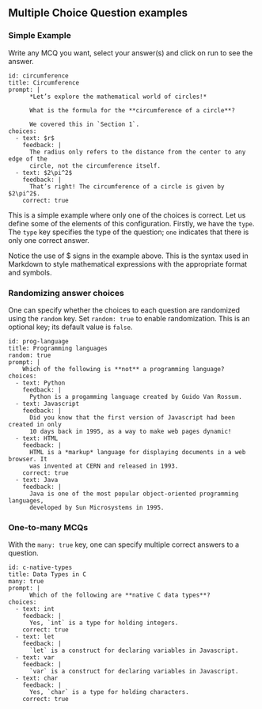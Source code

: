 ## Multiple Choice Question examples

### Simple Example

Write any MCQ you want, select your answer(s) and click on run to see the
answer.

``` mcq
id: circumference
title: Circumference
prompt: |
      *Let’s explore the mathematical world of circles!*

      What is the formula for the **circumference of a circle**?

      We covered this in `Section 1`.
choices:
  - text: $r$
    feedback: |
      The radius only refers to the distance from the center to any edge of the
      circle, not the circumference itself.
  - text: $2\pi^2$
    feedback: |
      That’s right! The circumference of a circle is given by $2\pi^2$.
    correct: true
```

This is a simple example where only one of the choices is correct. Let us define
some of the elements of this configuration. Firstly, we have the `type`. The
`type` key specifies the type of the question; `one` indicates that there is
only one correct answer.

Notice the use of $ signs in the example above. This is the syntax used in
Markdown to style mathematical expressions with the appropriate format and
symbols.

### Randomizing answer choices

One can specify whether the choices to each question are randomized using the
`random` key. Set `random: true` to enable randomization. This is an optional
key; its default value is `false`.

``` mcq
id: prog-language
title: Programming languages
random: true
prompt: |
    Which of the following is **not** a programming language?
choices:
  - text: Python
    feedback: |
      Python is a progamming language created by Guido Van Rossum.
  - text: Javascript
    feedback: |
      Did you know that the first version of Javascript had been created in only
      10 days back in 1995, as a way to make web pages dynamic!
  - text: HTML
    feedback: |
      HTML is a *markup* language for displaying documents in a web browser. It
      was invented at CERN and released in 1993.
    correct: true
  - text: Java
    feedback: |
      Java is one of the most popular object-oriented programming languages,
      developed by Sun Microsystems in 1995.
```

### One-to-many MCQs

With the `many: true` key, one can specify multiple correct answers to a
question.

``` mcq
id: c-native-types
title: Data Types in C
many: true
prompt: |
      Which of the following are **native C data types**?
choices:
  - text: int
    feedback: |
      Yes, `int` is a type for holding integers.
    correct: true
  - text: let
    feedback: |
      `let` is a construct for declaring variables in Javascript.
  - text: var
    feedback: |
      `var` is a construct for declaring variables in Javascript.
  - text: char
    feedback: |
      Yes, `char` is a type for holding characters.
    correct: true
```
